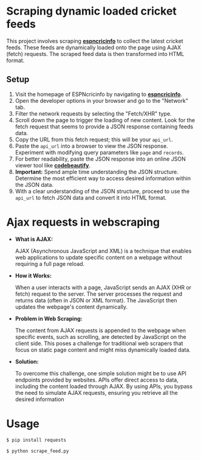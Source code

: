 # Scraping dynamic loaded cricket feeds

This project involves scraping **[espncricinfo](https://www.espncricinfo.com/)** to collect the latest cricket feeds. These feeds are dynamically loaded onto the page using AJAX (fetch) requests. The scraped feed data is then transformed into HTML format.

## Setup

1. Visit the homepage of ESPNcricinfo by navigating to **[espncricinfo](https://www.espncricinfo.com/)**.
2. Open the developer options in your browser and go to the "Network" tab.
3. Filter the network requests by selecting the "Fetch/XHR" type.
4. Scroll down the page to trigger the loading of new content. Look for the fetch request that seems to provide a JSON response containing feeds data.
5. Copy the URL from this fetch request; this will be your `api_url`.
6. Paste the `api_url` into a browser to view the JSON response. Experiment with modifying query parameters like `page` and `records`.
7. For better readability, paste the JSON response into an online JSON viewer tool like **[codebeautify](https://codebeautify.org/jsonviewer)**.
8. **Important:** Spend ample time understanding the JSON structure. Determine the most efficient way to access desired information within the JSON data.
9. With a clear understanding of the JSON structure, proceed to use the `api_url` to fetch JSON data and convert it into HTML format.

# Ajax requests in webscraping

- **What is AJAX:**

  AJAX (Asynchronous JavaScript and XML) is a technique that enables web applications to update specific content on a webpage without requiring a full page reload. 

- **How it Works:**

  When a user interacts with a page, JavaScript sends an AJAX (XHR or fetch) request to the server. The server processes the request and returns data (often in JSON or XML  format). The JavaScript then updates the webpage's content dynamically.

- **Problem in Web Scraping:**

  The content from AJAX requests is appended to the webpage when specific events, such as scrolling, are detected by JavaScript on the client side. This poses a challenge for traditional web scrapers that focus on static page content and might miss dynamically loaded data.

- **Solution:** 

  To overcome this challenge, one simple solution might be to use API endpoints provided by websites. APIs offer direct access to data, including the content loaded through AJAX. By using APIs, you bypass the need to simulate AJAX requests, ensuring you retrieve all the desired information

# Usage
```bash
$ pip install requests
```
```bash
$ python scrape_feed.py
```
